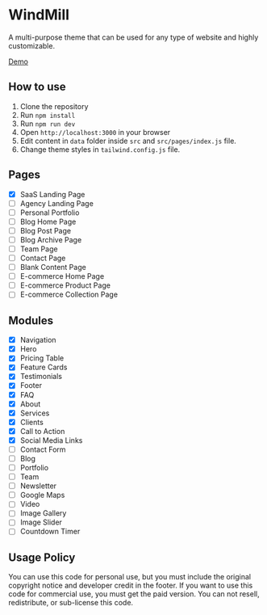 # WindMill

A multi-purpose theme that can be used for any type of website and highly customizable.

[Demo](https://windmill.bansal.io)

## How to use

1. Clone the repository
2. Run `npm install`
3. Run `npm run dev`
4. Open `http://localhost:3000` in your browser
5. Edit content in `data` folder inside `src` and `src/pages/index.js` file.
6. Change theme styles in `tailwind.config.js` file.

## Pages

- [x] SaaS Landing Page
- [ ] Agency Landing Page
- [ ] Personal Portfolio
- [ ] Blog Home Page
- [ ] Blog Post Page
- [ ] Blog Archive Page
- [ ] Team Page
- [ ] Contact Page
- [ ] Blank Content Page
- [ ] E-commerce Home Page
- [ ] E-commerce Product Page
- [ ] E-commerce Collection Page

## Modules

- [x] Navigation
- [x] Hero
- [x] Pricing Table
- [x] Feature Cards
- [x] Testimonials
- [x] Footer
- [x] FAQ
- [x] About
- [x] Services
- [x] Clients
- [x] Call to Action
- [x] Social Media Links
- [ ] Contact Form
- [ ] Blog
- [ ] Portfolio
- [ ] Team
- [ ] Newsletter
- [ ] Google Maps
- [ ] Video
- [ ] Image Gallery
- [ ] Image Slider
- [ ] Countdown Timer

## Usage Policy

You can use this code for personal use, but you must include the original copyright notice and developer credit in the footer. If you want to use this code for commercial use, you must get the paid version. You can not resell, redistribute, or sub-license this code.

